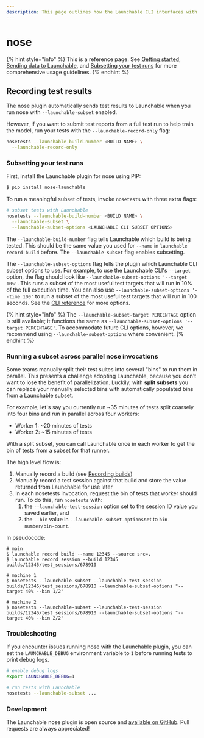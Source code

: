 ```yaml
---
description: This page outlines how the Launchable CLI interfaces with nose.
---
```


# nose

{% hint style="info" %}
This is a reference page. See [Getting started](../../getting-started/), [Sending data to Launchable](../../sending-data-to-launchable/), and [Subsetting your test runs](../../actions/subsetting-your-test-runs.md) for more comprehensive usage guidelines.
{% endhint %}

## Recording test results

The nose plugin automatically sends test results to Launchable when you run nose with `--launchable-subset` enabled.

However, if you want to submit test reports from a full test run to help train the model, run your tests with the `--launchable-record-only` flag:

```bash
nosetests --launchable-build-number <BUILD NAME> \
  --launchable-record-only
```

### Subsetting your test runs

First, install the Launchable plugin for nose using PIP:

```bash
$ pip install nose-launchable
```

To run a meaningful subset of tests, invoke `nosetests` with three extra flags:

```bash
# subset tests with Launchable
nosetests --launchable-build-number <BUILD NAME> \
  --launchable-subset \
  --launchable-subset-options <LAUNCHABLE CLI SUBSET OPTIONS>
```

The `--launchable-build-number` flag tells Launchable which build is being tested. This should be the same value you used for `--name` in `launchable record build` before. The `--launchable-subset` flag enables subsetting.

The `--launchable-subset-options` flag tells the plugin which Launchable CLI subset options to use. For example, to use the Launchable CLI's `--target` option, the flag should look like `--launchable-subset-options '--target 10%'`. This runs a subset of the most useful test targets that will run in 10% of the full execution time. You can also use `--launchable-subset-options '--time 100'` to run a subset of the most useful test targets that will run in 100 seconds. See the [CLI reference](../cli-reference.md) for more options.

{% hint style="info" %}
The `--launchable-subset-target PERCENTAGE` option is still available; it functions the same as `--launchable-subset-options '--target PERCENTAGE'`. To accommodate future CLI options, however, we recommend using `--launchable-subset-options` where convenient.
{% endhint %}

### Running a subset across parallel nose invocations

Some teams manually split their test suites into several "bins" to run them in parallel. This presents a challenge adopting Launchable, because you don't want to lose the benefit of parallelization. Luckily, with **split subsets** you can replace your manually selected bins with automatically populated bins from a Launchable subset.

For example, let's say you currently run ~35 minutes of tests split coarsely into four bins and run in parallel across four workers:

* Worker 1: ~20 minutes of tests
* Worker 2: ~15 minutes of tests

With a split subset, you can call Launchable once in each worker to get the bin of tests from a subset for that runner.

The high level flow is:

1. Manually record a build \(see [Recording builds](../../sending-data-to-launchable/#Recording-builds)\)
2. Manually record a test session against that build and store the value returned from Launchable for use later
3. In each nosetests invocation, request the bin of tests that worker should run. To do this, run `nosetests` with:
   1. the `--launchable-test-session` option set to the session ID value you saved earlier, and
   2. the `--bin` value in `--launchable-subset-options`set to `bin-number/bin-count`.

In pseudocode:

```text
# main
$ launchable record build --name 12345 --source src=.
$ launchable record session --build 12345
builds/12345/test_sessions/678910

# machine 1
$ nosetests --launchable-subset --launchable-test-session builds/12345/test_sessions/678910 --launchable-subset-options "--target 40% --bin 1/2"

# machine 2
$ nosetests --launchable-subset --launchable-test-session builds/12345/test_sessions/678910 --launchable-subset-options "--target 40% --bin 2/2"
```

### Troubleshooting

If you encounter issues running nose with the Launchable plugin, you can set the `LAUNCHABLE_DEBUG` environment variable to `1` before running tests to print debug logs.

```bash
# enable debug logs
export LAUNCHABLE_DEBUG=1

# run tests with Launchable
nosetests --launchable-subset ...
```

### Development

The Launchable nose plugin is open source and [available on GitHub](https://github.com/launchableinc/nose-launchable). Pull requests are always appreciated!

